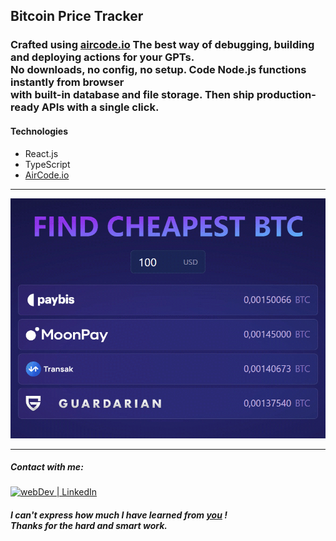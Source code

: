 ## Bitcoin Price Tracker 

### Crafted using [aircode.io](https://aircode.io/)  The best way of debugging, building and deploying actions for your GPTs. <br/> No downloads, no config, no setup.  Code Node.js functions instantly from browser <br/> with built-in database and file storage. Then ship production-ready APIs with a single click.


#### Technologies

- React.js
- TypeScript
- [AirCode.io](https://aircode.io/)

---

![](demo.gif)

---

##### Contact with me:

[<img alt="webDev | LinkedIn" src="https://img.shields.io/badge/linkedin-0077B5.svg?&style=for-the-badge&logo=linkedin&logoColor=white" />][linkedin]

[linkedin]: https://www.linkedin.com/in/sergiy-antonyuk/

##### I can't express how much I have learned from [you](https://www.youtube.com/@CodingWithDawid) ! <br> Thanks for the hard and smart work.
